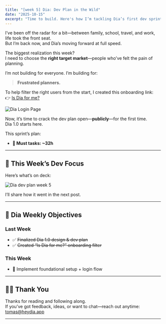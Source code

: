 ```yaml
---
title: "[week 5] Dia: Dev Plan in the Wild"
date: "2025-10-15"
excerpt: "Time to build. Here's how I’m tackling Dia’s first dev sprint—and how I’m using Dia’s own philosophy to plan it."
---
```


I’ve been off the radar for a bit—between family, school, travel, and work, life took the front seat.  
But I’m back now, and Dia’s moving forward at full speed.

The biggest realization this week?  
I need to choose the **right target market**—people who’ve felt the pain of planning.

I’m not building for everyone. I’m building for:
> **Frustrated planners.**

To help filter the right users from the start, I created this onboarding link:  
👉 [Is Dia for me?](https://form.typeform.com/to/JHAvzNQy)

![Dia Login Page](/week5/dia_login.png)

Now, it’s time to crack the dev plan open—**publicly**—for the first time.  
Dia 1.0 starts here.

This sprint’s plan:
- **🔴 Must tasks: ~32h**

---

## 🔧 This Week’s Dev Focus

Here’s what’s on deck:

![Dia dev plan week 5](/week5/dia_dev_plan_week_5.png)

I’ll share how it went in the next post.

---

## 📌 Dia Weekly Objectives

### Last Week
- ✅ ~~Finalized Dia 1.0 design & dev plan~~  
- ✅ ~~Created “Is Dia for me?” onboarding filter~~

### This Week
- 🔴 Implement foundational setup + login flow

---

## 🙏🏻 Thank You

Thanks for reading and following along.  
If you’ve got feedback, ideas, or want to chat—reach out anytime:  
[tomas@heydia.app](mailto:tomas@heydia.app)

---
